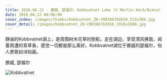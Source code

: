```yaml
---
title: 2016.06.22 - 挪威，瑟福尔，Kobbvatnet Lake (© Martin Heck/Nimia)
date: 2016.06.22 00:00:00
cover_index: /images/thumbs/Kobbvatnet_ZH-CN9386702650_533x300.jpg
cover_detail: /images/Kobbvatnet_ZH-CN9386702650_1920x1080.jpg
---
```


静谧的Kobbvatnet湖上，是周围树木花草的倒影。走在湖边，享受清风拂面，闻着周遭的青草香，感觉一切都是那么美好。Kobbvatnet湖位于挪威的瑟福尔，怡人景致如诗如画。

挪威, 瑟福尔

![Kobbvatnet](/images/Kobbvatnet_ZH-CN9386702650_1920x1080.jpg)
